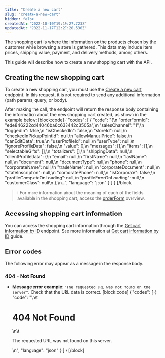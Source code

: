 ```yaml
---
title: "Create a new cart"
slug: "create-a-new-cart"
hidden: false
createdAt: "2022-10-10T19:19:27.723Z"
updatedAt: "2022-11-17T12:27:20.530Z"
---
```

The shopping cart is where the information on the products chosen by the customer while browsing a store is gathered. This data may include item prices, shipping value, payment, and delivery methods, among others.

This guide will describe how to create a new shopping cart with the API.

## Creating the new shopping cart

To create a new shopping cart, you must use the [Create a new cart](https://developers.vtex.com/vtex-rest-api/reference/createanewcart) endpoint. In this request, it is not required to send any additional information (path params, query, or body).

After making the call, the endpoint will return the response body containing the information about the new shopping cart created, as shown in the example below:
[block:code]
{
  "codes": [
    {
      "code": "{\n    \"orderFormId\": \"ede846222cd44046ba6c638442c3505a\",\n    \"salesChannel\": \"1\",\n    \"loggedIn\": false,\n    \"isCheckedIn\": false,\n    \"storeId\": null,\n    \"checkedInPickupPointId\": null,\n    \"allowManualPrice\": false,\n    \"canEditData\": true,\n    \"userProfileId\": null,\n    \"userType\": null,\n    \"ignoreProfileData\": false,\n    \"value\": 0,\n    \"messages\": [],\n    \"items\": [],\n    \"selectableGifts\": [],\n    \"totalizers\": [],\n    \"shippingData\": null,\n    \"clientProfileData\": {\n        \"email\": null,\n        \"firstName\": null,\n        \"lastName\": null,\n        \"document\": null,\n        \"documentType\": null,\n        \"phone\": null,\n        \"corporateName\": null,\n        \"tradeName\": null,\n        \"corporateDocument\": null,\n        \"stateInscription\": null,\n        \"corporatePhone\": null,\n        \"isCorporate\": false,\n        \"profileCompleteOnLoading\": null,\n        \"profileErrorOnLoading\": null,\n        \"customerClass\": null\n    },\n...",
      "language": "json"
    }
  ]
}
[/block]

> ℹ️️ For more information about the meaning of each of the fields available in the shopping cart, access the [orderForm](https://developers.vtex.com/vtex-rest-api/reference/orderform-fields) overview.

## Accessing shopping cart information

You can access the shopping cart information through the [Get cart information by ID](https://developers.vtex.com/vtex-rest-api/reference/getcartinformationbyid) endpoint. See more information at [Get cart information by ID](https://developers.vtex.com/vtex-rest-api/docs/get-cart-information-by-id) guide.


## Error codes

The following error may appear as a message in the response body.

### 404 - Not Found

- **Message error example**: `"The requested URL was not found on the server"`. Check that the URL data is correct.
[block:code]
{
  "codes": [
    {
      "code": "<body>\n\t<h1>404 Not Found</h1>\n\t<p>The requested URL was not found on this server.</p>\n</body>",
      "language": "json"
    }
  ]
}
[/block]